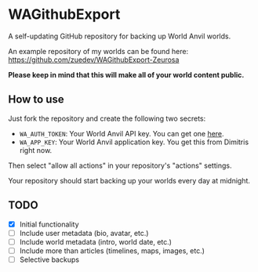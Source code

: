 # WAGithubExport

A self-updating GitHub repository for backing up World Anvil worlds.

An example repository of my worlds can be found here: https://github.com/zuedev/WAGithubExport-Zeurosa

**Please keep in mind that this will make all of your world content public.**

## How to use

Just fork the repository and create the following two secrets:

- `WA_AUTH_TOKEN`: Your World Anvil API key. You can get one [here](https://www.worldanvil.com/api/auth/key).
- `WA_APP_KEY`: Your World Anvil application key. You get this from Dimitris right now.

Then select "allow all actions" in your repository's "actions" settings.

Your repository should start backing up your worlds every day at midnight.

## TODO

- [x] Initial functionality
- [ ] Include user metadata (bio, avatar, etc.)
- [ ] Include world metadata (intro, world date, etc.)
- [ ] Include more than articles (timelines, maps, images, etc.)
- [ ] Selective backups
